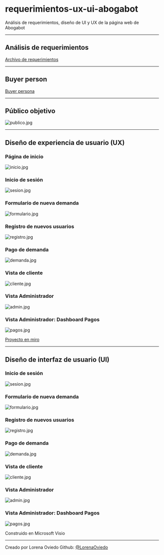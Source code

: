 # requerimientos-ux-ui-abogabot
Análisis de requerimientos, diseño de UI y UX de la página web de Abogabot
____

## Análisis de requerimientos
[Archivo de requerimientos](https://github.com/LorenaOviedo/requerimientos-ux-ui-abogabot/blob/main/Requerimientos.docx)
____
## Buyer person
[Buyer persona](https://github.com/LorenaOviedo/requerimientos-ux-ui-abogabot/blob/main/Buyer%20persona.pdf)
____
## Público objetivo
![publico.jpg](https://github.com/LorenaOviedo/requerimientos-ux-ui-abogabot/blob/main/Publico%20objetivo.jpg)
____
## Diseño de experiencia de usuario (UX)

### Página de inicio
![inicio.jpg](https://github.com/LorenaOviedo/requerimientos-ux-ui-abogabot/blob/main/UX/ux_2_inicio.jpg)

### Inicio de sesión
![sesion.jpg](https://github.com/LorenaOviedo/requerimientos-ux-ui-abogabot/blob/main/UX/ux_3_inicio_sesion.jpg)

### Formulario de nueva demanda
![formulario.jpg](https://github.com/LorenaOviedo/requerimientos-ux-ui-abogabot/blob/main/UX/ux_4_formulario.jpg)

### Registro de nuevos usuarios
![registro.jpg](https://github.com/LorenaOviedo/requerimientos-ux-ui-abogabot/blob/main/UX/ux_5_registro.jpg)

### Pago de demanda
![demanda.jpg](https://github.com/LorenaOviedo/requerimientos-ux-ui-abogabot/blob/main/UX/ux_6_pago.jpg)

### Vista de cliente
![cliente.jpg](https://github.com/LorenaOviedo/requerimientos-ux-ui-abogabot/blob/main/UX/ux_7_vista_cliente.jpg)

### Vista Administrador
![admin.jpg](https://github.com/LorenaOviedo/requerimientos-ux-ui-abogabot/blob/main/UX/ux_8_vista_admin.jpg)

### Vista Administrador: Dashboard Pagos
![pagos.jpg](https://github.com/LorenaOviedo/requerimientos-ux-ui-abogabot/blob/main/UX/ux_9_vista_admin.jpg)

[Proyecto en miro](https://miro.com/app/board/uXjVOIzc1Iw=/)
____

## Diseño de interfaz de usuario (UI)

### Inicio de sesión
![sesion.jpg](https://github.com/LorenaOviedo/requerimientos-ux-ui-abogabot/blob/main/UI/ui_3_inicio_sesion.png)

### Formulario de nueva demanda
![formulario.jpg](https://github.com/LorenaOviedo/requerimientos-ux-ui-abogabot/blob/main/UI/ui_4_formulario.png)

### Registro de nuevos usuarios
![registro.jpg](https://github.com/LorenaOviedo/requerimientos-ux-ui-abogabot/blob/main/UI/ui_5_registro.png)

### Pago de demanda
![demanda.jpg](https://github.com/LorenaOviedo/requerimientos-ux-ui-abogabot/blob/main/UI/ui_6_pago.png)

### Vista de cliente
![cliente.jpg](https://github.com/LorenaOviedo/requerimientos-ux-ui-abogabot/blob/main/UI/ui_7_vista_cliente.png)

### Vista Administrador
![admin.jpg](https://github.com/LorenaOviedo/requerimientos-ux-ui-abogabot/blob/main/UI/ui_8_vista_admin.png)

### Vista Administrador: Dashboard Pagos
![pagos.jpg](https://github.com/LorenaOviedo/requerimientos-ux-ui-abogabot/blob/main/UI/ui_9_vista_admin.png)

Construido en Microsoft Visio
______________

Creado por Lorena Oviedo
Github: [@LorenaOviedo](https://github.com/LorenaOviedo)
